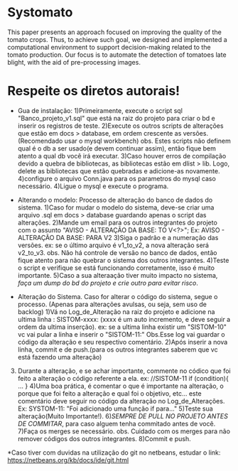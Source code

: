 # Systomato
This paper presents an approach focused on improving the quality of the tomato crops. Thus, to achieve such goal, we designed and implemented a computational environment to support decision-making related to the tomato production. Our focus is to automate the detection of tomatoes late blight, with the aid of pre-processing images.
# Respeite os diretos autorais!

- Gua de instalação:
1)Primeiramente, execute o script sql "Banco_projeto_v1.sql" que está na raiz do projeto para criar o bd e inserir os registros de teste.
2)Execute os outros scripts de alterações que estão em docs > database, em ordem crescente as versões.(Recomendado usar o mysql workbench)
obs. Estes scripts não definem qual é o db a ser usado(e devem continuar assim), então fique bem atento a qual db você irá executar.
3)Caso houver erros de compilação devido a quebra de bibliotecas, as bibliotecas estão em dlist > lib. Logo,
 delete as bibliotecas que estão quebradas e adicione-as novamente.
4)configure o arquivo Conn.java para os parametros do mysql  caso necessário.
4)Ligue o mysql e execute o programa.

- Alterando o modelo:
Processo de alteração do banco de dados do sistema.
1)Caso for mudar o modelo do sistema, deve-se criar uma arquivo .sql em docs > database guardando apenas o script das alterações.
2)Mande um email para os outros integrantes do projeto com o assunto "AVISO - ALTERAÇÃO DA BASE: TO V<?>"; Ex: AVISO - ALTERAÇÃO DA BASE: PARA V2
3)Siga o padrão e a numeração das versões. ex: se o último arquivo é v1_to_v2, a nova alteração será v2_to_v3.
obs. Não há controle de versão no banco de dados, então fique atento para não quebrar o sistema dos outros integrantes.
4)Teste o script e verifique se está funcionando corretamente, isso é muito importante.
5)Caso a sua alteraação tiver muito impacto no sistema, *faça um dump do bd do projeto e crie outro para evitar risco*.

- Alteração do Sistema.
Caso for alterar o código do sistema, segue o processo. (Apenas para alterações avulsas, ou seja, sem uso de backlog)
1)Vá no Log_de_Alteração na raiz do projeto e adicione na ultima linha : SISTOM-xxxx: (xxxx é um auto incremento, e deve seguir a ordem da ultima inserção).
ex: se a ultima linha existir um "SISTOM-10" vc vai pular a linha e inserir o "SISTOM-11:"
Obs.Esse log vai guardar o código da alteração e seu respectivo comentário.
2)Após inserir a nova linha, commit e de push.(para os outros integrantes saberem que vc está fazendo uma alteração)
3) Durante a alteração, e se achar importante, commente no códico que foi feito a alteração o código referente a ela. 
ex: //SISTOM-11
    if (condition){
        ...
    }
4)Uma boa prática, é comentar o que é importante na alteração, o porque que foi feito a alteração e qual foi o objetivo, etc...
este comentário deve seguir no código da alteração no Log_de_Alterações. Ex: SYSTOM-11: "Foi adicionado uma função if para..."
5)Teste sua alteração(Muito Importante!).
6)*SEMPRE DE PULL NO PROJETO ANTES DE COMMITAR*, para caso alguem tenha commitado antes de você. 
7)Faça os merges se necessário.
obs. Cuidado com os merges para não remover códigos dos outros integrantes. 
8)Commit e push.


*Caso tiver com duvidas na utilização do git no netbeans, estudar o link:
https://netbeans.org/kb/docs/ide/git.html